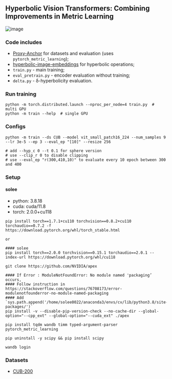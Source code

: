## Hyperbolic Vision Transformers: Combining Improvements in Metric Learning

![image](https://github.com/solee0022/cv_hype/assets/126051717/1c266903-3534-4373-9a24-4ea8c2db7834)


### Code includes 
- [Proxy-Anchor](https://github.com/tjddus9597/Proxy-Anchor-CVPR2020) for datasets and evaluation (uses `pytorch_metric_learning`);
- [hyperbolic-image-embeddings](https://github.com/leymir/hyperbolic-image-embeddings) for hyperbolic operations;
- `train.py` - main training;
- `eval_pretrain.py` - encoder evaluation without training;
- `delta.py` - δ-hyperbolicity evaluation.


### Run training
```
python -m torch.distributed.launch --nproc_per_node=4 train.py  # multi GPU
python -m train --help  # single GPU
```

### Configs
```
python -m train --ds CUB --model vit_small_patch16_224 --num_samples 9 --lr 3e-5 --ep 3 --eval_ep "[10]" --resize 256

# add --hyp_c 0 --t 0.1 for sphere version
# use --clip_r 0 to disable clipping
# use --eval_ep "r(300,410,10)" to evaluate every 10 epoch between 300 and 400
```

### Setup
#### solee
- python: 3.8.18
- cuda: cuda/11.8
- torch: 2.0.0+cu118
  
```
pip install torch==1.7.1+cu110 torchvision==0.8.2+cu110 torchaudio==0.7.2 -f https://download.pytorch.org/whl/torch_stable.html

or

#### solee
pip install torch==2.0.0 torchvision==0.15.1 torchaudio==2.0.1 --index-url https://download.pytorch.org/whl/cu118

git clone https://github.com/NVIDIA/apex

#### If Error : ModuleNotFoundError: No module named 'packaging’ occurs,
#### Follow instruction in https://stackoverflow.com/questions/76708173/error-modulenotfounderror-no-module-named-packaging
#### Add `sys.path.append('/home/solee0022/anaconda3/envs/cv/lib/python3.8/site-packages/')`
pip install -v --disable-pip-version-check --no-cache-dir --global-option="--cpp_ext" --global-option="--cuda_ext" ./apex

pip install tqdm wandb timm typed-argument-parser pytorch_metric_learning

pip uninstall -y scipy && pip install scipy

wandb login
```

### Datasets
- [CUB-200](http://www.vision.caltech.edu/visipedia-data/CUB-200-2011/CUB_200_2011.tgz)


